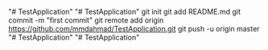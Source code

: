 "# TestApplication" 
"# TestApplication"  git init git add README.md git commit -m "first commit" git remote add origin https://github.com/mmdahmad/TestApplication.git git push -u origin master
"# TestApplication" 
"# TestApplication" 
